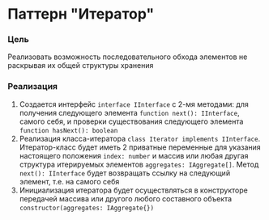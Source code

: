 # Паттерн "Итератор"

### Цель

Реализовать возможность последовательного обхода элементов не раскрывая их общей структуры хранения

### Реализация

1. Создается интерфейс `interface IInterface` с 2-мя методами: для получения следующего
   элемента `function next(): IInterface`, самого себя, и проверки существования следующего
   элемента   `function hasNext(): boolean`
2. Реализация класса-итератора `class Iterator implements IInterface`. Итератор-класс будет иметь 2 приватные
   переменные для указания настоящего положения `index: number` и массив или любая другая структура итерируемых
   элементов `aggregates: IAggregate[]`. Метод `next(): IInterface` будет возвращать ссылку на следующий элемент,
   т.е. на самого себя
3. Инициализация итератора будет осуществляться в конструкторе передачей
   массива или другого любого составного объекта `constructor(aggregates: IAggregate{})`